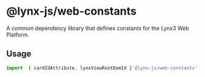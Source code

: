 # @lynx-js/web-constants

A common dependency library that defines constants for the Lynx3 Web Platform.

## Usage

```javascript
import  { cardIdAttribute, lynxViewRootDomId }'@lynx-js/web-constants';
```
